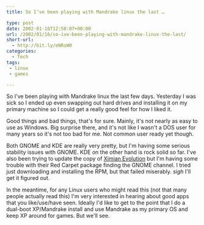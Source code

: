 ```yaml
---
title: So I’ve been playing with Mandrake linux the last …

type: post
date: 2002-01-16T12:58:07+00:00
url: /2002/01/16/so-ive-been-playing-with-mandrake-linux-the-last/
short-url:
  - http://bit.ly/eNRsW0
categories:
  - Tech
tags:
 - linux
 - games

---
```

So I've been playing with Mandrake linux the last few days. Yesterday I was sick so I ended up even swapping out hard drives and installing it on my primary machine so I could get a really good feel for how I liked it.

Good things and bad things, that's for sure. Mainly, it's not nearly as easy to use as Windows. Big surprise there, and it's not like I wasn't a DOS user for many years so it's not too bad for me. Not common user ready yet though.

Both GNOME and KDE are really very pretty, but I'm having some serious stability issues with GNOME. KDE on the other hand is rock solid so far. I've also been trying to update the copy of <a href="http://www.ximian.com">Ximian Evolution</a> but I'm having some trouble with their Red Carpet package finding the GNOME channel. I tried just downloading and installing the RPM, but that failed miserably. *sigh* I'll get it figured out.

In the meantime, for any Linux users who might read this (not that many people actually read this) I'm very interested in hearing about good apps that you like/use/have seen. Ideally I'd like to get to the point that I do a dual-boot XP/Mandrake install and use Mandrake as my primary OS and keep XP around for games. But we'll see.